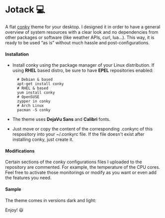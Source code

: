 # Jotack :computer:
A flat [conky](https://github.com/brndnmtthws/conky) theme for your desktop. I designed it in order to have a general overview of system resources with a clear look and no dependencies from other packages or software (like weather APIs, curl, lua...). This way, it is ready to be used “as is” without much hassle and post-configurations.

#### Installation

* Install conky using the package manager of your Linux distribution. If using **RHEL** based distro, be sure to have **EPEL** repositories enabled:

        # Debian & based
        apt-get install conky
        # RHEL & based
        yum install conky
        # OpenSUSE
        zypper in conky
        # Arch Linux
        pacman -S conky

* The theme uses **DejaVu Sans** and **Calibri** fonts.
* Just move or copy the content of the corresponding .conkyrc of this respository into your ~/.conkyrc file. If the file doesn't exist after installing conky, just create it.

#### Modifications

Certain sections of the conky configurations files I uploaded to the repository are commented. For example, the temperature of the CPU cores. Feel free to activate those monitorings or modify as you want or even add the features you need.

#### Sample

The theme comes in versions dark and light:

Enjoy! :smiley:
